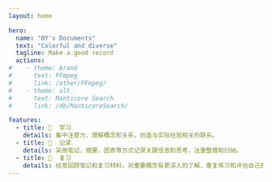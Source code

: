 ```yaml
---
layout: home

hero:
  name: "BY's Documents"
  text: "Colorful and diverse"
  tagline: Make a good record
  actions:
#    - theme: brand  
#      text: FFmpeg
#      link: /other/FFmpeg/
#    - theme: alt  
#      text: Manticore Search
#      link: /db/ManticoreSearch/

features:
  - title: 📑  学习
    details: 集中注意力，理解概念和关系，创造与实际经验相关的联系。
  - title: 📝  记录
    details: 采用笔记、摘要、图表等方式记录关键信息和思考，注重整理和归纳。
  - title: 📖  复习
    details: 经常回顾笔记和复习材料，对重要概念有更深入的了解，重复练习和评估自己的理解。
---
```



